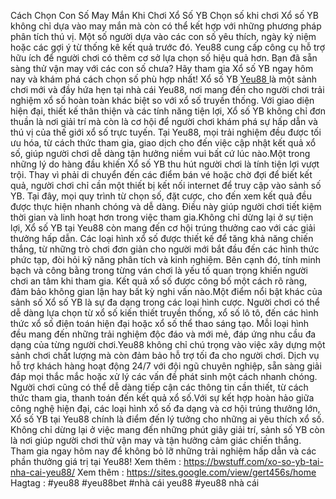  Cách Chọn Con Số May Mắn Khi Chơi Xổ Số YB
Chọn số khi chơi Xổ số YB không chỉ dựa vào may mắn mà còn có thể kết hợp với những phương pháp phân tích thú vị. Một số người dựa vào các con số yêu thích, ngày kỷ niệm hoặc các gợi ý từ thống kê kết quả trước đó. Yeu88 cung cấp công cụ hỗ trợ hữu ích để người chơi có thêm cơ sở lựa chọn số hiệu quả hơn. Bạn đã sẵn sàng thử vận may với các con số chưa? Hãy tham gia Xổ số YB ngay hôm nay và khám phá cách chọn số phù hợp nhất!
Xổ số YB [Yeu88 ](https://bwstuff.com/)là một sảnh chơi mới và đầy hứa hẹn tại nhà cái Yeu88, nơi mang đến cho người chơi trải nghiệm xổ số hoàn toàn khác biệt so với xổ số truyền thống. Với giao diện hiện đại, thiết kế thân thiện và các tính năng tiện lợi, Xổ số YB không chỉ đơn thuần là nơi giải trí mà còn là cơ hội để người chơi khám phá sự hấp dẫn và thú vị của thế giới xổ số trực tuyến. Tại Yeu88, mọi trải nghiệm đều được tối ưu hóa, từ cách thức tham gia, giao dịch cho đến việc cập nhật kết quả xổ số, giúp người chơi dễ dàng tận hưởng niềm vui bất cứ lúc nào.Một trong những lý do hàng đầu khiến Xổ số YB thu hút người chơi là tính tiện lợi vượt trội. Thay vì phải di chuyển đến các điểm bán vé hoặc chờ đợi để biết kết quả, người chơi chỉ cần một thiết bị kết nối internet để truy cập vào sảnh số YB. Tại đây, mọi quy trình từ chọn số, đặt cược, cho đến xem kết quả đều được thực hiện nhanh chóng và dễ dàng. Điều này giúp người chơi tiết kiệm thời gian và linh hoạt hơn trong việc tham gia.Không chỉ dừng lại ở sự tiện lợi, Xổ số YB tại Yeu88 còn mang đến cơ hội trúng thưởng cao với các giải thưởng hấp dẫn. Các loại hình xổ số được thiết kế để tăng khả năng chiến thắng, từ những trò chơi đơn giản cho người mới bắt đầu đến các hình thức phức tạp, đòi hỏi kỹ năng phân tích và kinh nghiệm. Bên cạnh đó, tính minh bạch và công bằng trong từng ván chơi là yếu tố quan trọng khiến người chơi an tâm khi tham gia. Kết quả xổ số được công bố một cách rõ ràng, đảm bảo không gian lận hay bất kỳ nghi vấn nào.Một điểm nổi bật khác của sảnh số Xổ số YB là sự đa dạng trong các loại hình cược. Người chơi có thể dễ dàng lựa chọn từ xổ số kiến thiết truyền thống, xổ số lô tô, đến các hình thức xổ số điện toán hiện đại hoặc xổ số thể thao sáng tạo. Mỗi loại hình đều mang đến những trải nghiệm độc đáo và mới mẻ, đáp ứng nhu cầu đa dạng của từng người chơi.Yeu88 không chỉ chú trọng vào việc xây dựng một sảnh chơi chất lượng mà còn đảm bảo hỗ trợ tối đa cho người chơi. Dịch vụ hỗ trợ khách hàng hoạt động 24/7 với đội ngũ chuyên nghiệp, sẵn sàng giải đáp mọi thắc mắc hoặc xử lý các vấn đề phát sinh một cách nhanh chóng. Người chơi cũng có thể dễ dàng tiếp cận các thông tin cần thiết, từ cách thức tham gia, thanh toán đến kết quả xổ số.Với sự kết hợp hoàn hảo giữa công nghệ hiện đại, các loại hình xổ số đa dạng và cơ hội trúng thưởng lớn, Xổ số YB tại Yeu88 chính là điểm đến lý tưởng cho những ai yêu thích xổ số. Không chỉ dừng lại ở việc mang đến những phút giây giải trí, sảnh số YB còn là nơi giúp người chơi thử vận may và tận hưởng cảm giác chiến thắng. Tham gia ngay hôm nay để không bỏ lỡ những trải nghiệm hấp dẫn và các phần thưởng giá trị tại Yeu88!
Xem thêm : https://bwstuff.com/xo-so-yb-tai-nha-cai-yeu88/
Xem thêm  : https://sites.google.com/view/gert456s/home
Hagtag : #yeu88 #yeu88bet #nhà cái yeu88 #yeu88 nhà cái
